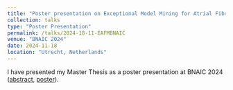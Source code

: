 ```yaml
---
title: "Poster presentation on Exceptional Model Mining for Atrial Fibrillation characterization"
collection: talks
type: "Poster Presentation"
permalink: /talks/2024-18-11-EAFMBNAIC
venue: "BNAIC 2024"
date: 2024-11-18
location: "Utrecht, Netherlands"
---
```


I have presented my Master Thesis as a poster presentation at BNAIC 2024 ([abstract](https://liekevandenbiggelaar.github.io/files/BNAIC2024Abstract.pdf), [poster](https://liekevandenbiggelaar.github.io/files/BNAIC2024Poster.png)).